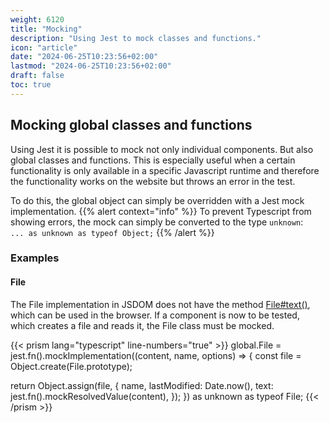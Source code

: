 ```yaml
---
weight: 6120
title: "Mocking"
description: "Using Jest to mock classes and functions."
icon: "article"
date: "2024-06-25T10:23:56+02:00"
lastmod: "2024-06-25T10:23:56+02:00"
draft: false
toc: true
---
```


## Mocking global classes and functions

Using Jest it is possible to mock not only individual components. But also global classes and functions.
This is especially useful when a certain functionality is only available in a specific Javascript runtime
and therefore the functionality works on the website but throws an error in the test.

To do this, the global object can simply be overridden with a Jest mock implementation.
{{% alert context="info" %}}
To prevent Typescript from showing errors, the mock can simply be converted to the type `unknown`:  
`... as unknown as typeof Object;`
{{% /alert %}}

### Examples

#### File

The File implementation in JSDOM does not have the method [File#text()](https://w3c.github.io/FileAPI/#text-method-algo), which can be used in the browser.
If a component is now to be tested, which creates a file and reads it, the File class must be mocked.

{{< prism lang="typescript" line-numbers="true" >}}
global.File = jest.fn().mockImplementation((content, name, options) => {
  const file = Object.create(File.prototype);

  return Object.assign(file, {
    name,
    lastModified: Date.now(),
    text: jest.fn().mockResolvedValue(content),
  });
}) as unknown as typeof File;
{{< /prism >}}
